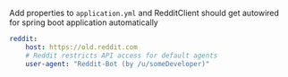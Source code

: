 Add properties to `application.yml` and RedditClient should get autowired for spring boot application automatically

[//]: # (language yml)

``` yaml
reddit:
    host: https://old.reddit.com
    # Reddit restricts API access for default agents
    user-agent: "Reddit-Bot (by /u/someDeveloper)"
```
